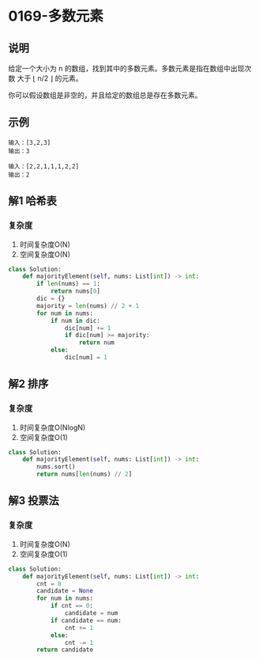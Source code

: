 # 0169-多数元素

## 说明
给定一个大小为 n 的数组，找到其中的多数元素。多数元素是指在数组中出现次数 大于 ⌊ n/2 ⌋ 的元素。

你可以假设数组是非空的，并且给定的数组总是存在多数元素。

## 示例
```
输入：[3,2,3]
输出：3

输入：[2,2,1,1,1,2,2]
输出：2
```

## 解1 哈希表

### 复杂度
1. 时间复杂度O(N)
2. 空间复杂度O(N)

```python
class Solution:
    def majorityElement(self, nums: List[int]) -> int:
        if len(nums) == 1:
            return nums[0]
        dic = {}
        majority = len(nums) // 2 + 1
        for num in nums:
            if num in dic:
                dic[num] += 1
                if dic[num] >= majority:
                    return num
            else:
                dic[num] = 1
```

## 解2 排序

### 复杂度
1. 时间复杂度O(NlogN)
2. 空间复杂度O(1)

```python
class Solution:
    def majorityElement(self, nums: List[int]) -> int:
        nums.sort()
        return nums[len(nums) // 2]
```

## 解3 投票法

### 复杂度
1. 时间复杂度O(N)
2. 空间复杂度O(1)

```python
class Solution:
    def majorityElement(self, nums: List[int]) -> int:
        cnt = 0
        candidate = None
        for num in nums:
            if cnt == 0:
                candidate = num
            if candidate == num:
                cnt += 1
            else:
                cnt -= 1
        return candidate
```